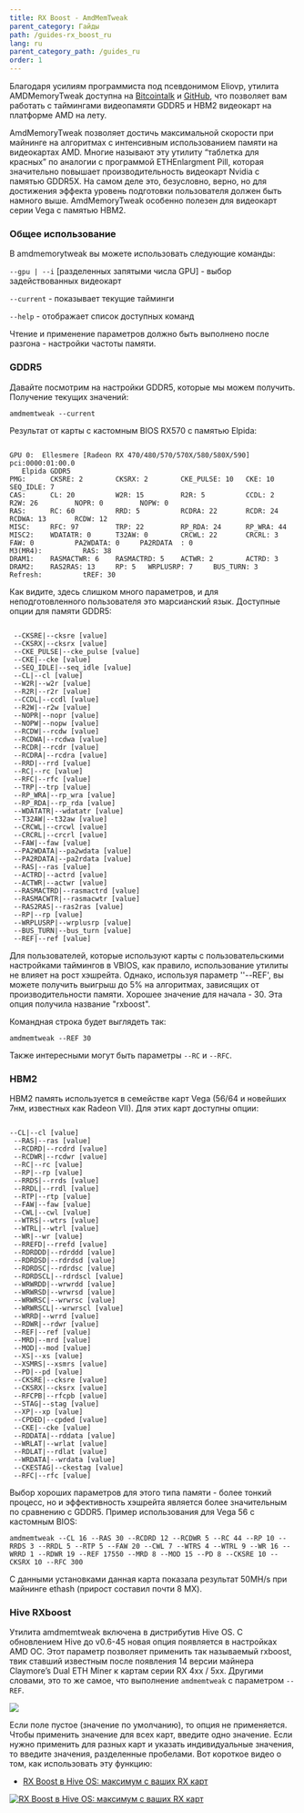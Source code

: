 ```yaml
---
title: RX Boost - AmdMemTweak
parent_category: Гайды
path: /guides-rx_boost_ru
lang: ru
parent_category_path: /guides_ru
order: 1
---
```


Благодаря усилиям программиста под псевдонимом Eliovp, утилита AMDMemoryTweak доступна на [Bitcointalk](https://bitcointalk.org/index.php?topic=5123724.0) и [GitHub](https://github.com/Eliovp/amdmemorytweak), что позволяет вам работать с таймингами видеопамяти GDDR5 и HBM2 видеокарт на платформе AMD на лету.

AmdMemoryTweak позволяет достичь максимальной скорости при майнинге на алгоритмах с интенсивным использованием памяти на видеокартах AMD. Многие называют эту утилиту “таблетка для красных” по аналогии с программой ETHEnlargment Pill, которая значительно повышает производительность видеокарт Nvidia с памятью GDDR5X. На самом деле это, безусловно, верно, но для достижения эффекта уровень подготовки пользователя должен быть намного выше.
AmdMemoryTweak особенно полезен для видеокарт серии Vega с памятью HBM2.

### Общее использование
В amdmemorytweak вы можете использовать следующие команды:

`--gpu | --i` [разделенных запятыми числа GPU] - выбор задействованных видеокарт

`--current` - показывает текущие тайминги

`--help` - отображает список доступных команд

Чтение и применение параметров должно быть выполнено после разгона - настройки частоты памяти.

### GDDR5
Давайте посмотрим на настройки GDDR5, которые мы можем получить.
Получение текущих значений:

`amdmemtweak --current`

Результат от карты с кастомным BIOS RX570 с памятью Elpida:
<pre><code>
GPU 0:  Ellesmere [Radeon RX 470/480/570/570X/580/580X/590]     pci:0000:01:00.0
   Elpida GDDR5
PMG:      CKSRE: 2        CKSRX: 2        CKE_PULSE: 10   CKE: 10         SEQ_IDLE: 7
CAS:      CL: 20          W2R: 15         R2R: 5          CCDL: 2         R2W: 26         NOPR: 0         NOPW: 0
RAS:      RC: 60          RRD: 5          RCDRA: 22       RCDR: 24        RCDWA: 13       RCDW: 12
MISC:     RFC: 97         TRP: 22         RP_RDA: 24      RP_WRA: 44
MISC2:    WDATATR: 0      T32AW: 0        CRCWL: 22       CRCRL: 3        FAW: 0          PA2WDATA: 0     PA2RDATA  : 0
M3(MR4):          RAS: 38
DRAM1:    RASMACTWR: 6    RASMACTRD: 5    ACTWR: 2        ACTRD: 3
DRAM2:    RAS2RAS: 13     RP: 5   WRPLUSRP: 7     BUS_TURN: 3
Refresh:          tREF: 30
</code></pre>
Как видите, здесь слишком много параметров, и для неподготовленного пользователя это марсианский язык.
Доступные опции для памяти GDDR5:
<pre><code>
 --CKSRE|--cksre [value]
 --CKSRX|--cksrx [value]
 --CKE_PULSE|--cke_pulse [value]
 --CKE|--cke [value]
 --SEQ_IDLE|--seq_idle [value]
 --CL|--cl [value]
 --W2R|--w2r [value]
 --R2R|--r2r [value]
 --CCDL|--ccdl [value]
 --R2W|--r2w [value]
 --NOPR|--nopr [value]
 --NOPW|--nopw [value]
 --RCDW|--rcdw [value]
 --RCDWA|--rcdwa [value]
 --RCDR|--rcdr [value]
 --RCDRA|--rcdra [value]
 --RRD|--rrd [value]
 --RC|--rc [value]
 --RFC|--rfc [value]
 --TRP|--trp [value]
 --RP_WRA|--rp_wra [value]
 --RP_RDA|--rp_rda [value]
 --WDATATR|--wdatatr [value]
 --T32AW|--t32aw [value]
 --CRCWL|--crcwl [value]
 --CRCRL|--crcrl [value]
 --FAW|--faw [value]
 --PA2WDATA|--pa2wdata [value]
 --PA2RDATA|--pa2rdata [value]
 --RAS|--ras [value]
 --ACTRD|--actrd [value]
 --ACTWR|--actwr [value]
 --RASMACTRD|--rasmactrd [value]
 --RASMACWTR|--rasmacwtr [value]
 --RAS2RAS|--ras2ras [value]
 --RP|--rp [value]
 --WRPLUSRP|--wrplusrp [value]
 --BUS_TURN|--bus_turn [value]
 --REF|--ref [value]
</code></pre>
Для пользователей, которые используют карты с пользовательскими настройками таймингов в VBIOS, как правило, использование утилиты не влияет на рост хэшрейта.
Однако, используя параметр ''--REF', вы можете получить выигрыш до 5% на алгоритмах, зависящих от производительности памяти. Хорошее значение для начала - 30. Эта опция получила название "rxboost".

Командная строка будет выглядеть так:

`amdmemtweak --REF 30`

Также интересными могут быть параметры `--RC` и `--RFC`.

### HBM2
HBM2 память используется в семействе карт Vega (56/64 и новейших 7нм, известных как Radeon VII). Для этих карт доступны опции:
<pre><code>
--CL|--cl [value]
 --RAS|--ras [value]
 --RCDRD|--rcdrd [value]
 --RCDWR|--rcdwr [value]
 --RC|--rc [value]
 --RP|--rp [value]
 --RRDS|--rrds [value]
 --RRDL|--rrdl [value]
 --RTP|--rtp [value]
 --FAW|--faw [value]
 --CWL|--cwl [value]
 --WTRS|--wtrs [value]
 --WTRL|--wtrl [value]
 --WR|--wr [value]
 --RREFD|--rrefd [value]
 --RDRDDD|--rdrddd [value]
 --RDRDSD|--rdrdsd [value]
 --RDRDSC|--rdrdsc [value]
 --RDRDSCL|--rdrdscl [value]
 --WRWRDD|--wrwrdd [value]
 --WRWRSD|--wrwrsd [value]
 --WRWRSC|--wrwrsc [value]
 --WRWRSCL|--wrwrscl [value]
 --WRRD|--wrrd [value]
 --RDWR|--rdwr [value]
 --REF|--ref [value]
 --MRD|--mrd [value]
 --MOD|--mod [value]
 --XS|--xs [value]
 --XSMRS|--xsmrs [value]
 --PD|--pd [value]
 --CKSRE|--cksre [value]
 --CKSRX|--cksrx [value]
 --RFCPB|--rfcpb [value]
 --STAG|--stag [value]
 --XP|--xp [value]
 --CPDED|--cpded [value]
 --CKE|--cke [value]
 --RDDATA|--rddata [value]
 --WRLAT|--wrlat [value]
 --RDLAT|--rdlat [value]
 --WRDATA|--wrdata [value]
 --CKESTAG|--ckestag [value]
 --RFC|--rfc [value]
</code></pre>
Выбор хороших параметров для этого типа памяти - более тонкий процесс, но и эффективность хэшрейта является более значительным по сравнению с GDDR5.
Пример использования для Vega 56 с кастомным BIOS:

`amdmemtweak --CL 16 --RAS 30 --RCDRD 12 --RCDWR 5 --RC 44 --RP 10 --RRDS 3 --RRDL 5 --RTP 5 --FAW 20 --CWL 7 --WTRS 4 --WTRL 9 --WR 16 --WRRD 1 --RDWR 19 --REF 17550 --MRD 8 --MOD 15 --PD 8 --CKSRE 10 --CKSRX 10 --RFC 300`

С данными установками данная карта показала результат 50MH/s при майнинге ethash (прирост составил почти 8 МХ).

### Hive RXboost
Утилита amdmemtweak включена в дистрибутив Hive OS. С обновлением Hive до v0.6-45 новая опция появляется в настройках AMD OC. Этот параметр позволяет применить так называемый rxboost, твик ставший известным после появления 14 версии майнера Claymore’s Dual ETH Miner к картам серии RX 4xx / 5xx. Другими словами, это то же самое, что выполнение `amdmemtweak` с параметром `--REF`.

<img src="https://lbd.hiveos.farm/kbase/images/forum/dd4564ddc1ebfe5aee3530837c35220d4a099db8.png">

Если поле пустое (значение по умолчанию), то опция не применяется. Чтобы применить значение для всех карт, введите одно значение. Если нужно применить для разных карт и указать индивидуальные значения, то введите значения, разделенные пробелами.
Вот короткое видео о том, как использовать эту функцию:
- <a href="https://www.youtube.com/watch?v=0zJsU07Lgvc">RX Boost в Hive OS: максимум с ваших RX карт</a>

<a href="http://www.youtube.com/watch?feature=player_embedded&v=0zJsU07Lgvc
" target="_blank"><img src="http://img.youtube.com/vi/0zJsU07Lgvc/0.jpg"
alt="RX Boost в Hive OS: максимум с ваших RX карт"></a>
